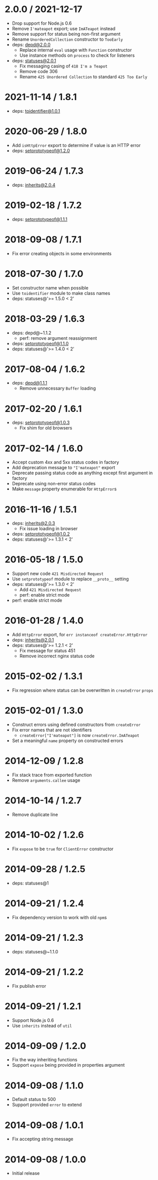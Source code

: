 2.0.0 / 2021-12-17
==================

* Drop support for Node.js 0.6
* Remove `I'mateapot` export; use `ImATeapot` instead
* Remove support for status being non-first argument
* Rename `UnorderedCollection` constructor to `TooEarly`
* deps: depd@2.0.0
  * Replace internal `eval` usage with `Function` constructor
  * Use instance methods on `process` to check for listeners
* deps: statuses@2.0.1
  * Fix messaging casing of `418 I'm a Teapot`
  * Remove code 306
  * Rename `425 Unordered Collection` to standard `425 Too Early`

2021-11-14 / 1.8.1
==================

* deps: toidentifier@1.0.1

2020-06-29 / 1.8.0
==================

* Add `isHttpError` export to determine if value is an HTTP error
* deps: setprototypeof@1.2.0

2019-06-24 / 1.7.3
==================

* deps: inherits@2.0.4

2019-02-18 / 1.7.2
==================

* deps: setprototypeof@1.1.1

2018-09-08 / 1.7.1
==================

* Fix error creating objects in some environments

2018-07-30 / 1.7.0
==================

* Set constructor name when possible
* Use `toidentifier` module to make class names
* deps: statuses@'>= 1.5.0 < 2'

2018-03-29 / 1.6.3
==================

* deps: depd@~1.1.2
  * perf: remove argument reassignment
* deps: setprototypeof@1.1.0
* deps: statuses@'>= 1.4.0 < 2'

2017-08-04 / 1.6.2
==================

* deps: depd@1.1.1
  * Remove unnecessary `Buffer` loading

2017-02-20 / 1.6.1
==================

* deps: setprototypeof@1.0.3
  * Fix shim for old browsers

2017-02-14 / 1.6.0
==================

* Accept custom 4xx and 5xx status codes in factory
* Add deprecation message to `"I'mateapot"` export
* Deprecate passing status code as anything except first argument in factory
* Deprecate using non-error status codes
* Make `message` property enumerable for `HttpError`s

2016-11-16 / 1.5.1
==================

* deps: inherits@2.0.3
  * Fix issue loading in browser
* deps: setprototypeof@1.0.2
* deps: statuses@'>= 1.3.1 < 2'

2016-05-18 / 1.5.0
==================

* Support new code `421 Misdirected Request`
* Use `setprototypeof` module to replace `__proto__` setting
* deps: statuses@'>= 1.3.0 < 2'
  * Add `421 Misdirected Request`
  * perf: enable strict mode
* perf: enable strict mode

2016-01-28 / 1.4.0
==================

* Add `HttpError` export, for `err instanceof createError.HttpError`
* deps: inherits@2.0.1
* deps: statuses@'>= 1.2.1 < 2'
  * Fix message for status 451
  * Remove incorrect nginx status code

2015-02-02 / 1.3.1
==================

* Fix regression where status can be overwritten in `createError` `props`

2015-02-01 / 1.3.0
==================

* Construct errors using defined constructors from `createError`
* Fix error names that are not identifiers
  * `createError["I'mateapot"]` is now `createError.ImATeapot`
* Set a meaningful `name` property on constructed errors

2014-12-09 / 1.2.8
==================

* Fix stack trace from exported function
* Remove `arguments.callee` usage

2014-10-14 / 1.2.7
==================

* Remove duplicate line

2014-10-02 / 1.2.6
==================

* Fix `expose` to be `true` for `ClientError` constructor

2014-09-28 / 1.2.5
==================

* deps: statuses@1

2014-09-21 / 1.2.4
==================

* Fix dependency version to work with old `npm`s

2014-09-21 / 1.2.3
==================

* deps: statuses@~1.1.0

2014-09-21 / 1.2.2
==================

* Fix publish error

2014-09-21 / 1.2.1
==================

* Support Node.js 0.6
* Use `inherits` instead of `util`

2014-09-09 / 1.2.0
==================

* Fix the way inheriting functions
* Support `expose` being provided in properties argument

2014-09-08 / 1.1.0
==================

* Default status to 500
* Support provided `error` to extend

2014-09-08 / 1.0.1
==================

* Fix accepting string message

2014-09-08 / 1.0.0
==================

* Initial release
